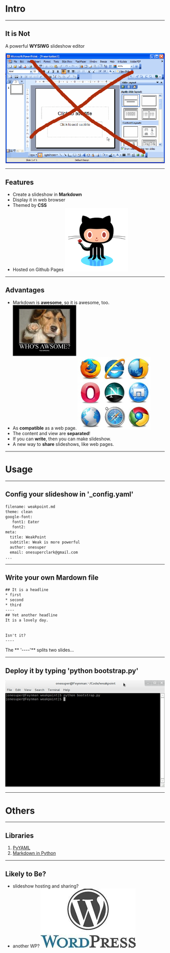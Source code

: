 # Intro

-------------

## It is Not

A powerful **WYSIWG** slideshow editor

![](img/WYSIWG.gif)

----------------------
## Features

* Create a slideshow in **Markdown**
* Display it in web browser
* Themed by **CSS**
* Hosted on Github Pages ![](img/cat.png)

-------------------------

## Advantages

* Markdown is **awesome**, so it is awesome, too. ![](img/awsome.jpg)
* As **compatible** as a web page. ![](img/browser.jpg)
* The content and view are **separated**! 
* If you can **write**, then you can make slideshow.
* A new way to **share** slideshows, like web pages.

--------------------------

# Usage


-----------------------

## Config your slideshow in '_config.yaml'


	filename: weakpoint.md
	theme: clean
	google-font:
	   font1: Eater
	   font2:
	meta:
	  title: WeakPoint
	  subtitle: Weak is more powerful
	  author: onesuper
	  email: onesuperclark@gmail.com
	...

----------------------

## Write your own Mardown file 


	## It is a headline
	* first
	* second
	* third
	----
	## Yet another headline
	It is a lovely day.
	
	
	Isn't it?
	----


The ** '----'** splits two slides...

-----------------------

## Deploy it by typing 'python bootstrap.py'


![](img/cmd.png)


---------------------

# Others



--------------------

## Libraries

1. [PyYAML](http://pyyaml.org/)
2. [Markdown in Python](http://freewisdom.org/projects/python-markdown/)

--------------------


## Likely to Be?

* slideshow hosting and sharing?
* another WP? ![](img/wp.jpg)



